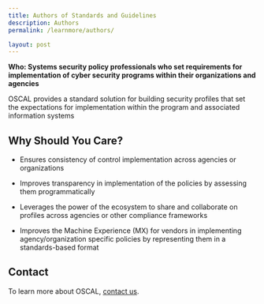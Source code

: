 ```yaml
---
title: Authors of Standards and Guidelines
description: Authors
permalink: /learnmore/authors/

layout: post
---
```


**Who: Systems security policy professionals who set requirements for implementation of cyber security programs within their organizations and agencies**

OSCAL provides a standard solution for building security profiles that set the expectations for implementation within the program and associated information systems

## Why Should You Care?

- Ensures consistency of control implementation across agencies or organizations

- Improves transparency in implementation of the policies by assessing them programmatically

- Leverages the power of the ecosystem to share and collaborate on profiles across agencies or other compliance frameworks

- Improves the Machine Experience (MX) for vendors in implementing agency/organization specific policies by representing them in a standards-based format

## Contact

To learn more about OSCAL, [contact us](contact).